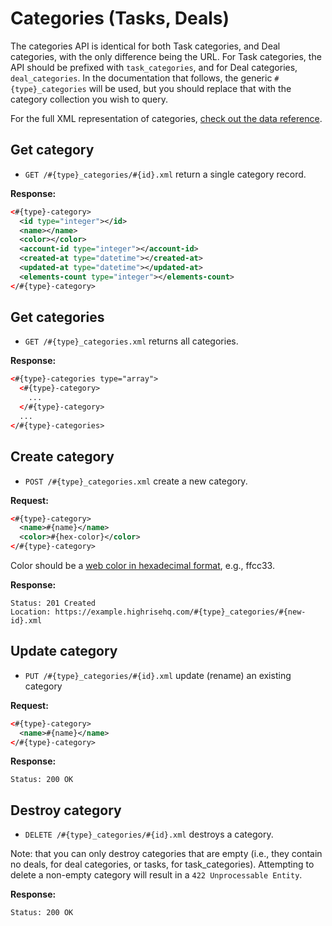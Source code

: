 Categories (Tasks, Deals)
=========================

The categories API is identical for both Task categories, and Deal categories, with the only difference being the URL. For Task categories, the API should be prefixed with `task_categories`, and for Deal categories, `deal_categories`. In the documentation that follows, the generic `#{type}_categories` will be used, but you should replace that with the category collection you wish to query.

For the full XML representation of categories, [check out the data reference](https://github.com/37signals/highrise-api/blob/master/sections/data_reference.md#category).


Get category
------------

* `GET /#{type}_categories/#{id}.xml` return a single category record.

**Response:**

``` xml
<#{type}-category>
  <id type="integer"></id>
  <name></name>
  <color></color>
  <account-id type="integer"></account-id>
  <created-at type="datetime"></created-at>
  <updated-at type="datetime"></updated-at>
  <elements-count type="integer"></elements-count>
</#{type}-category>
```


Get categories
--------------

* `GET /#{type}_categories.xml` returns all categories.

**Response:**

``` xml
<#{type}-categories type="array">
  <#{type}-category>
    ...
  </#{type}-category>
  ...
</#{type}-categories>
```


Create category
---------------

* `POST /#{type}_categories.xml` create a new category.

**Request:**

``` xml
<#{type}-category>
  <name>#{name}</name>
  <color>#{hex-color}</color>
</#{type}-category>
```

Color should be a [web color in hexadecimal format](http://en.wikipedia.org/wiki/Web_colors), e.g., ffcc33.

**Response:**

    Status: 201 Created
    Location: https://example.highrisehq.com/#{type}_categories/#{new-id}.xml


Update category
---------------

* `PUT /#{type}_categories/#{id}.xml` update (rename) an existing category

**Request:**

``` xml
<#{type}-category>
  <name>#{name}</name>
</#{type}-category>
```

**Response:**

    Status: 200 OK


Destroy category
----------------

* `DELETE /#{type}_categories/#{id}.xml` destroys a category. 

Note: that you can only destroy categories that are empty (i.e., they contain no deals, for deal categories, or tasks, for task_categories). Attempting to delete a non-empty category will result in a `422 Unprocessable Entity`.

**Response:**

    Status: 200 OK

